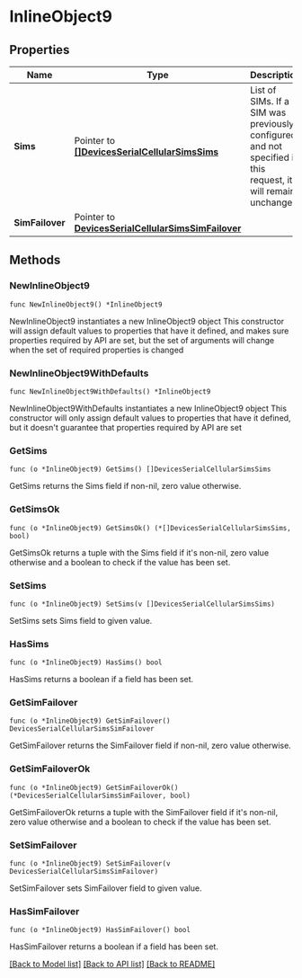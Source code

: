 # InlineObject9

## Properties

Name | Type | Description | Notes
------------ | ------------- | ------------- | -------------
**Sims** | Pointer to [**[]DevicesSerialCellularSimsSims**](DevicesSerialCellularSimsSims.md) | List of SIMs. If a SIM was previously configured and not specified in this request, it will remain unchanged. | [optional] 
**SimFailover** | Pointer to [**DevicesSerialCellularSimsSimFailover**](DevicesSerialCellularSimsSimFailover.md) |  | [optional] 

## Methods

### NewInlineObject9

`func NewInlineObject9() *InlineObject9`

NewInlineObject9 instantiates a new InlineObject9 object
This constructor will assign default values to properties that have it defined,
and makes sure properties required by API are set, but the set of arguments
will change when the set of required properties is changed

### NewInlineObject9WithDefaults

`func NewInlineObject9WithDefaults() *InlineObject9`

NewInlineObject9WithDefaults instantiates a new InlineObject9 object
This constructor will only assign default values to properties that have it defined,
but it doesn't guarantee that properties required by API are set

### GetSims

`func (o *InlineObject9) GetSims() []DevicesSerialCellularSimsSims`

GetSims returns the Sims field if non-nil, zero value otherwise.

### GetSimsOk

`func (o *InlineObject9) GetSimsOk() (*[]DevicesSerialCellularSimsSims, bool)`

GetSimsOk returns a tuple with the Sims field if it's non-nil, zero value otherwise
and a boolean to check if the value has been set.

### SetSims

`func (o *InlineObject9) SetSims(v []DevicesSerialCellularSimsSims)`

SetSims sets Sims field to given value.

### HasSims

`func (o *InlineObject9) HasSims() bool`

HasSims returns a boolean if a field has been set.

### GetSimFailover

`func (o *InlineObject9) GetSimFailover() DevicesSerialCellularSimsSimFailover`

GetSimFailover returns the SimFailover field if non-nil, zero value otherwise.

### GetSimFailoverOk

`func (o *InlineObject9) GetSimFailoverOk() (*DevicesSerialCellularSimsSimFailover, bool)`

GetSimFailoverOk returns a tuple with the SimFailover field if it's non-nil, zero value otherwise
and a boolean to check if the value has been set.

### SetSimFailover

`func (o *InlineObject9) SetSimFailover(v DevicesSerialCellularSimsSimFailover)`

SetSimFailover sets SimFailover field to given value.

### HasSimFailover

`func (o *InlineObject9) HasSimFailover() bool`

HasSimFailover returns a boolean if a field has been set.


[[Back to Model list]](../README.md#documentation-for-models) [[Back to API list]](../README.md#documentation-for-api-endpoints) [[Back to README]](../README.md)


